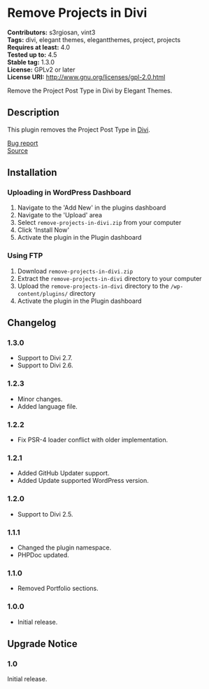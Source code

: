 # Remove Projects in Divi #
**Contributors:** s3rgiosan, vint3    
**Tags:** divi, elegant themes, elegantthemes, project, projects    
**Requires at least:** 4.0    
**Tested up to:** 4.5    
**Stable tag:** 1.3.0    
**License:** GPLv2 or later    
**License URI:** http://www.gnu.org/licenses/gpl-2.0.html    

Remove the Project Post Type in Divi by Elegant Themes.

## Description ##

This plugin removes the Project Post Type in [Divi](http://www.elegantthemes.com/gallery/divi/).  

[Bug report](https://github.com/vint3creative/remove-projects-in-divi/issues)  
[Source](https://github.com/vint3creative/remove-projects-in-divi)  

## Installation ##

### Uploading in WordPress Dashboard ###

1. Navigate to the 'Add New' in the plugins dashboard
2. Navigate to the 'Upload' area
3. Select `remove-projects-in-divi.zip` from your computer
4. Click 'Install Now'
5. Activate the plugin in the Plugin dashboard

### Using FTP ###

1. Download `remove-projects-in-divi.zip`
2. Extract the `remove-projects-in-divi` directory to your computer
3. Upload the `remove-projects-in-divi` directory to the `/wp-content/plugins/` directory
4. Activate the plugin in the Plugin dashboard

## Changelog ##

### 1.3.0 ###
* Support to Divi 2.7.
* Support to Divi 2.6. 

### 1.2.3 ###
* Minor changes.  
* Added language file. 

### 1.2.2 ###
* Fix PSR-4 loader conflict with older implementation.  

### 1.2.1 ###
* Added GitHub Updater support.  
* Added Update supported WordPress version.  

### 1.2.0 ###
* Support to Divi 2.5.  

### 1.1.1 ###
* Changed the plugin namespace.  
* PHPDoc updated.  

### 1.1.0 ###
* Removed Portfolio sections.  

### 1.0.0 ###
* Initial release.  

## Upgrade Notice ##

### 1.0 ###
Initial release.  
